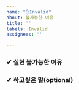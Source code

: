```yaml
---
name: "✋Invalid"
about: 불가능한 이유
title: ''
labels: Invalid
assignees: ''

---
```


### ✔ 실현 불가능한 이유



    
### ✔ 하고싶은 말(optional)
